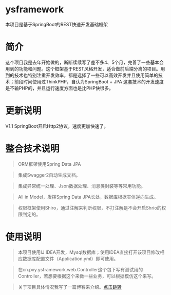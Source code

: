 # ysframework
本项目是基于SpringBoot的REST快速开发基础框架

# 简介

这个项目我是去年开始做的，断断续续写了差不多4、5个月，完善了一些基本会用到的功能和问题。这个框架基于REST风格开发，适合做前后端分离的项目。用到的技术也特别注重开发效率，都是选择了一些可以高效开发并且使用简单的技术；前段时间使用过ThinkPHP，自认为SpringBoot + JPA 这套技术的开发速度是不输PHP的，并且运行速度方面也是比PHP快很多。

# 更新说明

V1.1
SpringBoot开启Http2协议，速度更加快速了。

# 整合技术说明

> ORM框架使用Spring Data JPA

> 集成Swagger2自动生成文档。

> 集成异常统一处理、Json数据处理、消息类封装等等常用功能。

> All in Model，发挥Spring Data JPA长处，数据库根据实体逆向生成。

> 权限框架使用Shiro，通过注解来判断权限，不打注解是不会开启Shrio的权限判定的。


# 使用说明
> 本项目使用IJ IDEA开发，Mysql数据库；使用IDEA直接打开该项目修改相应数据库配置文件（Application.yml）即可使用。

> 在cn.pxy.ysframework.web.Controller这个包下写有测试用的Controller，若想要根据这个来做一些业务，可以根据模仿这个来写。

> 关于项目具体情况我写了一篇博客来介绍。[点击跳转](https://blog.csdn.net/sheypang/article/details/100046050)
